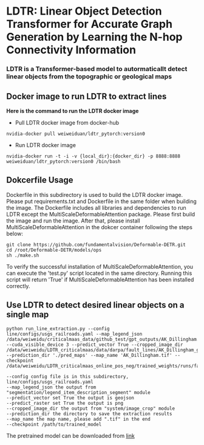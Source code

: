 # LDTR: Linear Object Detection Transformer for Accurate Graph Generation by Learning the N-hop Connectivity Information

### LDTR is a Transformer-based model to autormaticallt detect linear objects from the topographic or geological maps

## Docker image to run LDTR to extract lines
**Here is the command to run the LDTR docker image**
- Pull LDTR docker image from docker-hub
```
nvidia-docker pull weiweiduan/ldtr_pytorch:version0
```
- Run LDTR docker image
```
nvidia-docker run -t -i -v {local_dir}:{docker_dir} -p 8888:8888 weiweiduan/ldtr_pytorch:version0 /bin/bash
```
## Dokcerfile Usage
Dockerfile in this subdirectory is used to build the LDTR docker image. Please put requirements.txt and Dockerfile in the same folder when building the image. 
The Dockerfile includes all libraries and dependencies to run LDTR except the MultiScaleDeformableAttention package. Please first build the image and run the image. After that, please install MultiScaleDeformableAttention in the dokcer container following the steps below:
```
git clone https://github.com/fundamentalvision/Deformable-DETR.git
cd /root/Deformable-DETR/models/ops
sh ./make.sh
```
To verify the successful installation of MultiScaleDeformableAttention, you can execute the 'test.py' script located in the same directory. Running this script will return 'True' if MultiScaleDeformableAttention has been installed correctly.

## Use LDTR to detect desired linear objects on a single map
```
python run_line_extraction.py --config line/configs/usgs_railroads.yaml --map_legend_json /data/weiweidu/criticalmaas_data/github_test/gpt_outputs/AK_Dillingham.json --cuda_visible_device 3 --predict_vector True --cropped_image_dir /data/weiweidu/LDTR_criticalmaas/data/darpa/fault_lines/AK_Dillingham_g256_s100/raw/ --prediction_dir './pred_maps' --map_name 'AK_Dillingham.tif' --checkpoint /data/weiweidu/LDTR_criticalmaas_online_pos_neg/trained_weights/runs/fault_line/models/checkpoint_epoch=180.pt 
```
```
--config config file is in this subdirectory, line/configs/usgs_railroads.yaml
--map_legend_json the output from "segmentation/legend_item_description_segment" module
--predict_vector set True the output is geojson
--predict_raster set True the output is png
--cropped_image_dir the output from "system/image_crop" module
--prediction_dir the directory to save the extraction results
--map_name the map name, please add ".tif" in the end
--checkpoint /path/to/trained_model 
```
The pretrained model can be downloaded from [link](https://drive.google.com/drive/folders/1ftU1DsTccTVVw6mrwII4vFZLuOEZ0dcl?usp=sharing)
